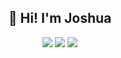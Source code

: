<div align="center">
  <h2>👋 Hi! I'm Joshua </h2>
  <a href="https://www.linkedin.com/in/joshuaweber1/" target="_blank" rel="noopener noreferrer"><img src="http://img.shields.io/badge/-LinkedIn-0072b1?style=flat-square&logo=linkedin&logoColor=ffffff)]("/></a>
  <a href="https://raw.githubusercontent.com/daschaa/certificates/main/certified-cloud-practitioner-certificate.pdf"><img src="https://shields.io/badge/Certifications-grey?&logo=amazonaws&style=flat"/></a>
  <img src="https://komarev.com/ghpvc/?username=daschaa"/>
  
</div>
<br>
<!--
<div align="center">
  <img src="https://media0.giphy.com/media/9MtixQSzE7HJ6/giphy.gif?cid=ecf05e478dyw2rhfcll3sk5aylzprhggxun9u2so65nst2yv&rid=giphy.gif&ct=g"/>
</div>
-->
